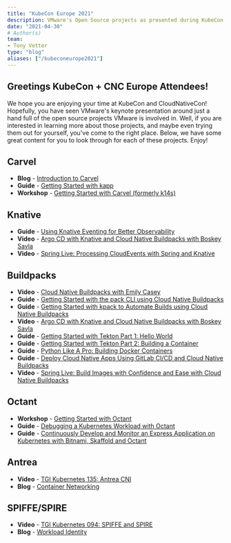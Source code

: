 ```yaml
---
title: "KubeCon Europe 2021"
description: VMware's Open Source projects as presented during KubeCon + CNC Europe 2021 
date: "2021-04-30"
# Author(s)
team: 
- Tony Vetter
type: "blog"
aliases: ["/kubeconeurope2021"]
---
```


## Greetings KubeCon + CNC Europe Attendees!

We hope you are enjoying your time at KubeCon and CloudNativeCon! Hopefully, you have seen VMware's keynote presentation around just a hand full of the open source projects VMware is involved in. Well, if you are interested in learning more about those projects, and maybe even trying them out for yourself, you've come to the right place. Below, we have some great content for you to look through for each of these projects. Enjoy!

## Carvel
 
 * **Blog** - [Introduction to Carvel](https://tanzu.vmware.com/developer/guides/kubernetes/carvel/)
 * **Guide** - [Getting Started with kapp](https://tanzu.vmware.com/developer/guides/kubernetes/kapp-gs/)
 * **Workshop** - [Getting Started with Carvel (formerly k14s)](https://tanzu.vmware.com/developer/workshops/lab-getting-started-with-carvel/)

 ## Knative

 * **Guide** - [Using Knative Eventing for Better Observability](https://tanzu.vmware.com/developer/blog/using-knative-eventing-for-better-observability/)
 * **Video** - [Argo CD with Knative and Cloud Native Buildpacks with Boskey Savla](https://tanzu.vmware.com/developer/tv/tanzu-tuesdays/0051/)
 * **Video** - [Spring Live: Processing CloudEvents with Spring and Knative](https://tanzu.vmware.com/developer/videos/spring-live-cloudevents-knative/)

 ## Buildpacks

 * **Video** - [Cloud Native Buildpacks with Emily Casey](https://tanzu.vmware.com/developer/tv/tanzu-tuesdays/0020/)
 * **Guide** - [Getting Started with the pack CLI using Cloud Native Buildpacks](https://tanzu.vmware.com/developer/guides/containers/cnb-gs-pack/)
 * **Guide** - [Getting Started with kpack to Automate Builds using Cloud Native Buildpacks](https://tanzu.vmware.com/developer/guides/containers/cnb-gs-kpack/)
 * **Video** - [Argo CD with Knative and Cloud Native Buildpacks with Boskey Savla](https://tanzu.vmware.com/developer/tv/tanzu-tuesdays/0051/)
 * **Guide** - [Getting Started with Tekton Part 1: Hello World](https://tanzu.vmware.com/developer/guides/ci-cd/tekton-gs-p1/)
 * **Guide** - [Getting Started with Tekton Part 2: Building a Container](https://tanzu.vmware.com/developer/guides/ci-cd/tekton-gs-p2/)
 * **Guide** - [Python Like A Pro: Building Docker Containers](https://tanzu.vmware.com/developer/guides/python/cnb-gs-python/)
 * **Guide** - [Deploy Cloud Native Apps Using GitLab CI/CD and Cloud Native Buildpacks](https://tanzu.vmware.com/developer/guides/ci-cd/gitlab-ci-cd-cnb/)
 * **Video** - [Spring Live: Build Images with Confidence and Ease with Cloud Native Buildpacks](https://tanzu.vmware.com/developer/videos/spring-live-buildpacks/)

## Octant

* **Workshop** - [Getting Started with Octant](https://tanzu.vmware.com/developer/workshops/lab-getting-started-with-octant/)
* **Guide** - [Debugging a Kubernetes Workload with Octant](https://tanzu.vmware.com/developer/blog/debugging-a-kubernetes-workload-with-octant/)
* **Guide** - [Continuously Develop and Monitor an Express Application on Kubernetes with Bitnami, Skaffold and Octant](https://tanzu.vmware.com/developer/guides/ci-cd/express-app-bitnami-skaffold-octant/)

## Antrea

* **Video** - [TGI Kubernetes 135: Antrea CNI](https://tanzu.vmware.com/developer/tv/tgik/135/)
* **Blog** - [Container Networking](https://tanzu.vmware.com/developer/guides/kubernetes/container-networking/)

## SPIFFE/SPIRE

* **Video** - [TGI Kubernetes 094: SPIFFE and SPIRE](https://tanzu.vmware.com/developer/tv/tgik/0094/)
* **Blog** - [Workload Identity](https://tanzu.vmware.com/developer/guides/kubernetes/platform-security-workload-identity/)
